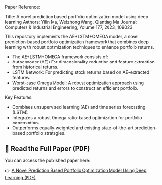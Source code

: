Paper Reference:

Title: A novel prediction based portfolio optimization model using deep learning
Authors: Yilin Ma, Weizhong Wang, Qianting Ma
Journal: Computers & Industrial Engineering, Volume 177, 2023, 109023

This repository implements the AE+LSTM+OMEGA model, a novel prediction-based portfolio optimization framework that 
combines deep learning with robust optimization techniques to enhance portfolio returns.
* The AE+LSTM+OMEGA framework consists of:
* Autoencoder (AE): For dimensionality reduction and feature extraction from historical returns.
* LSTM Network: For predicting stock returns based on AE-extracted features.
* Worst-case Omega Model: A robust optimization approach using predicted returns and errors to construct an efficient portfolio.

Key Features:

* Combines unsupervised learning (AE) and time series forecasting (LSTM).
* Integrates a robust Omega ratio-based optimization for portfolio construction.
* Outperforms equally-weighted and existing state-of-the-art prediction-based portfolio strategies.
## 📄 Read the Full Paper (PDF)

You can access the published paper here:

👉 [A Novel Prediction Based Portfolio Optimization Model Using Deep Learning (PDF)](https://www.sciencedirect.com/science/article/pii/S0360835223000475?casa_token=CGwPkcOTMvcAAAAA:dt-1bn_Pq4Od0iNFlVrlYxgDV0EbNXvrGyA46-SsI8m_LPsJkG2UrxXN0aahwbEf7hKxI1wuog)

